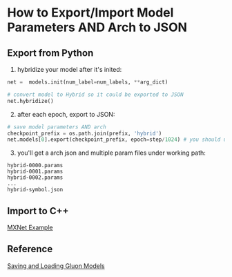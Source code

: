 # How to Export/Import Model Parameters AND Arch to JSON

## Export from Python

1. hybridize your model after it's inited:  

```py
net =  models.init(num_label=num_labels, **arg_dict)

# convert model to Hybrid so it could be exported to JSON
net.hybridize()
```

2. after each epoch, export to JSON:  

```py
# save model parameters AND arch
checkpoint_prefix = os.path.join(prefix, 'hybrid')
net.models[0].export(checkpoint_prefix, epoch=step/1024) # you should use // as floor div in python 3
```

3. you'll get a arch json and multiple param files under working path:  

```shell
hybrid-0000.params
hybrid-0001.params
hybrid-0002.params
...
hybrid-symbol.json
```

## Import to C++

[MXNet Example](https://github.com/apache/incubator-mxnet/blob/master/example/image-classification/predict-cpp/image-classification-predict.cc)

## Reference

[Saving and Loading Gluon Models](https://mxnet.incubator.apache.org/versions/master/tutorials/gluon/save_load_params.html)
